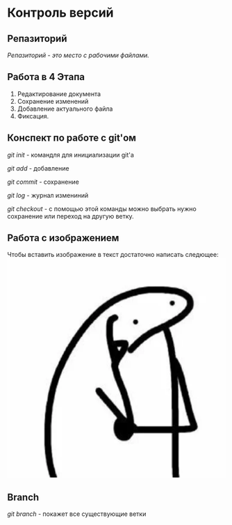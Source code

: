 # Контроль версий

## Репазиторий

*Репазиторий - это место с рабочими файлами.*

## Работа в 4 Этапа
1. Редактирование документа
2. Сохранение изменений
3. Добавление актуального файла
4. Фиксация.




## Конспект по работе с git'ом

*git init* - командля для инициализации git'а

*git add* - добавление

*git commit* - сохранение 

*git log* - журнал измениний

*git checkout* - с помощью этой команды можно выбрать нужно сохранение или переход на другую ветку.

## Работа с изображением

Чтобы вставить изображение в текст достаточно написать следющее:
![Привет, это игорь](sticker.webp)

## Branch

*git branch* - покажет все существующие ветки